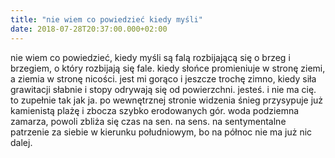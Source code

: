 ```yaml
---
title: "nie wiem co powiedzieć kiedy myśli"
date: 2018-07-28T20:37:00.000+02:00
---
```

nie wiem co powiedzieć, kiedy myśli są falą rozbijającą się o brzeg i brzegiem, o który rozbijają się fale. kiedy słońce promieniuje w stronę ziemi, a ziemia w stronę nicości. jest mi gorąco i jeszcze trochę zimno, kiedy siła grawitacji słabnie i stopy odrywają się od powierzchni. jesteś. i nie ma cię. to zupełnie tak jak ja. po wewnętrznej stronie widzenia śnieg przysypuje już kamienistą plażę i zbocza szybko erodowanych gór. woda podziemna zamarza, powoli zbliża się czas na sen. na sens. na sentymentalne patrzenie za siebie w kierunku południowym, bo na północ nie ma już nic dalej.
